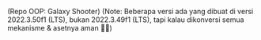 (Repo OOP: Galaxy Shooter)
(Note: Beberapa versi ada yang dibuat di versi 2022.3.50f1 (LTS), bukan 2022.3.49f1 (LTS), tapi kalau dikonversi semua mekanisme & asetnya aman 🙏🙏)
